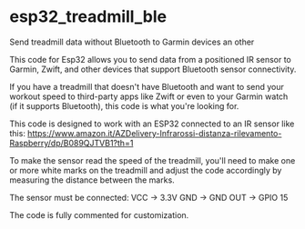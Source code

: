 # esp32_treadmill_ble
Send treadmill data without Bluetooth to Garmin devices an other


This code for Esp32 allows you to send data from a positioned IR sensor to Garmin, Zwift, and other devices that support Bluetooth sensor connectivity.

If you have a treadmill that doesn't have Bluetooth and want to send your workout speed to third-party apps like Zwift or even to your Garmin watch (if it supports Bluetooth), this code is what you're looking for.

This code is designed to work with an ESP32 connected to an IR sensor like this: https://www.amazon.it/AZDelivery-Infrarossi-distanza-rilevamento-Raspberry/dp/B089QJTVB1?th=1

To make the sensor read the speed of the treadmill, you'll need to make one or more white marks on the treadmill and adjust the code accordingly by measuring the distance between the marks.

The sensor must be connected:
VCC -> 3.3V
GND -> GND
OUT -> GPIO 15

The code is fully commented for customization.

